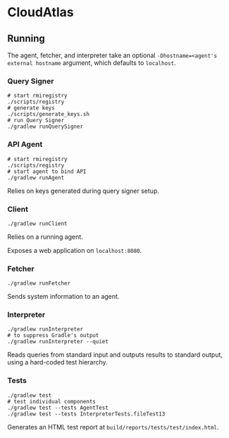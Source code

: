 # CloudAtlas

## Running

The agent, fetcher, and interpreter take an optional `-Dhostname=<agent's external hostname`
argument, which defaults to `localhost`.

### Query Signer
    # start rmiregistry
    ./scripts/registry
    # generate keys
    ./scripts/generate_keys.sh
    # run Query Signer
    ./gradlew runQuerySigner
    
### API Agent

    # start rmiregistry
    ./scripts/registry
    # start agent to bind API
    ./gradlew runAgent

Relies on keys generated during query signer setup.

### Client

    ./gradlew runClient

Relies on a running agent.

Exposes a web application on `localhost:8080`.

### Fetcher

    ./gradlew runFetcher

Sends system information to an agent.

### Interpreter

    ./gradlew runInterpreter
    # to suppress Gradle's output
    ./gradlew runInterpreter --quiet

Reads queries from standard input and outputs results to standard output, using
a hard-coded test hierarchy.

### Tests

    ./gradlew test
    # test individual components
    ./gradlew test --tests AgentTest
    ./gradlew test --tests InterpreterTests.fileTest13

Generates an HTML test report at `build/reports/tests/test/index.html`.
